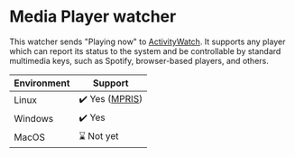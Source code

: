 # Media Player watcher

This watcher sends "Playing now" to [ActivityWatch](https://activitywatch.net/).
It supports any player which can report its status to the system 
and be controllable by standard multimedia keys,
such as Spotify, browser-based players, and others.

| Environment   | Support                        |
| ------------- | -------------------------------|
| Linux         | :heavy_check_mark: Yes ([MPRIS](https://specifications.freedesktop.org/mpris-spec/latest/)) |
| Windows       | :heavy_check_mark: Yes         |
| MacOS         | :hourglass: Not yet            |
